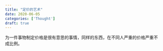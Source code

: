 ```yaml
---
title: "定价的艺术"
date: 2020-06-05
categories: ['Thought']
draft: true
---
```


为一件事物制定价格是很有意思的事情，同样的东西，在不同人严重的价格严重不成比例。



